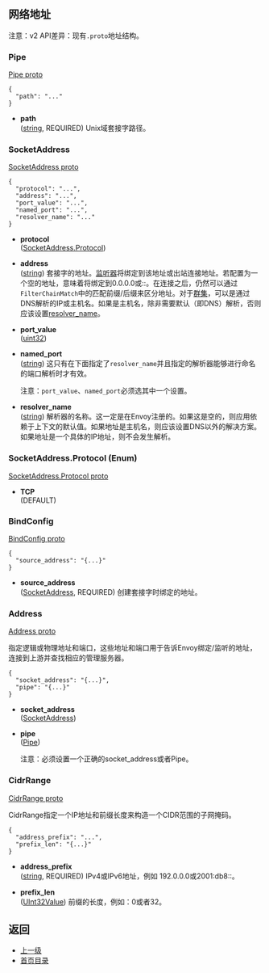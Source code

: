 ## 网络地址

注意：v2 API差异：现有`.proto`地址结构。

### Pipe
[Pipe proto](https://github.com/envoyproxy/data-plane-api/blob/master/api/address.proto#L11)

```
{
  "path": "..."
}
```

- **path**<br />
	([string](https://developers.google.com/protocol-buffers/docs/proto#scalar), REQUIRED) Unix域套接字路径。

### SocketAddress
[SocketAddress proto](https://github.com/envoyproxy/data-plane-api/blob/master/api/address.proto#L16)

```
{
  "protocol": "...",
  "address": "...",
  "port_value": "...",
  "named_port": "...",
  "resolver_name": "..."
}
```

- **protocol**<br />
	([SocketAddress.Protocol](#socketaddressprotocol))

- **address**<br />
	([string](https://developers.google.com/protocol-buffers/docs/proto#scalar)) 套接字的地址。[监听器](../Configurationreference/Listeners.md)将绑定到该地址或出站连接地址。若配置为一个空的地址，意味着将绑定到0.0.0.0或::。在连接之后，仍然可以通过`FilterChainMatch`中的匹配前缀/后缀来区分地址。对于[群集](../v1APIreference/Clustermanager/Cluster.md)，可以是通过DNS解析的IP或主机名。如果是主机名，除非需要默认（即DNS）解析，否则应该设置[resolver_name](../v2APIreference/Networkaddresses.md)。

- **port_value**<br />
	([uint32](https://developers.google.com/protocol-buffers/docs/proto#scalar)) 

- **named_port**<br />
	([string](https://developers.google.com/protocol-buffers/docs/proto#scalar)) 这只有在下面指定了`resolver_name`并且指定的解析器能够进行命名的端口解析时才有效。

    注意：`port_value`、`named_port`必须选其中一个设置。

- **resolver_name**<br />
	([string](https://developers.google.com/protocol-buffers/docs/proto#scalar)) 解析器的名称。这一定是在Envoy注册的。如果这是空的，则应用依赖于上下文的默认值。如果地址是主机名，则应该设置DNS以外的解决方案。如果地址是一个具体的IP地址，则不会发生解析。

### SocketAddress.Protocol (Enum)
[SocketAddress.Protocol proto](https://github.com/envoyproxy/data-plane-api/blob/master/api/address.proto#L17)

- **TCP**<br />
	(DEFAULT) 

### BindConfig
[BindConfig proto](https://github.com/envoyproxy/data-plane-api/blob/master/api/address.proto#L47)

```
{
  "source_address": "{...}"
}
```
- **source_address**<br />
	([SocketAddress](#socketaddress), REQUIRED) 创建套接字时绑定的地址。

### Address
[Address proto](https://github.com/envoyproxy/data-plane-api/blob/master/api/address.proto#L55)

指定逻辑或物理地址和端口，这些地址和端口用于告诉Envoy绑定/监听的地址，连接到上游并查找相应的管理服务器。

```
{
  "socket_address": "{...}",
  "pipe": "{...}"
}
```

- **socket_address**<br />
	([SocketAddress](#socketaddress))

- **pipe**<br />
	([Pipe](#pipe))
    
    注意：必须设置一个正确的socket_address或者Pipe。

### CidrRange
[CidrRange proto](https://github.com/envoyproxy/data-plane-api/blob/master/api/address.proto#L65)

CidrRange指定一个IP地址和前缀长度来构造一个CIDR范围的子网掩码。

```
{
  "address_prefix": "...",
  "prefix_len": "{...}"
}
```

- **address_prefix**<br />
	([string](https://developers.google.com/protocol-buffers/docs/proto#scalar), REQUIRED) IPv4或IPv6地址，例如 192.0.0.0或2001:db8::。

- **prefix_len**<br />
	([UInt32Value](https://developers.google.com/protocol-buffers/docs/reference/google.protobuf#uint32value)) 前缀的长度，例如：0或者32。


## 返回
- [上一级](../v2APIreference.md)
- [首页目录](../README.md)